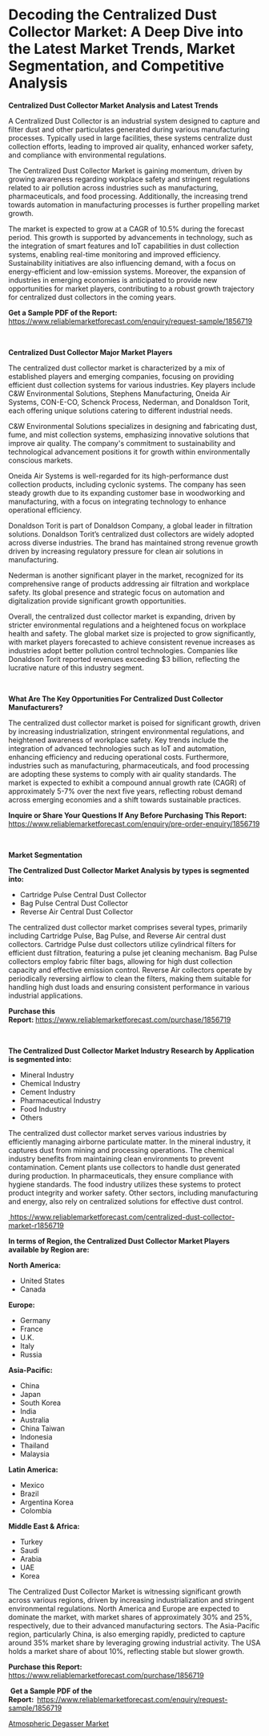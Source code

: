 <p><h1>Decoding the Centralized Dust Collector Market: A Deep Dive into the Latest Market Trends, Market Segmentation, and Competitive Analysis</h1></p><p><strong>Centralized Dust Collector Market Analysis and Latest Trends</strong></p>
<p><p>A Centralized Dust Collector is an industrial system designed to capture and filter dust and other particulates generated during various manufacturing processes. Typically used in large facilities, these systems centralize dust collection efforts, leading to improved air quality, enhanced worker safety, and compliance with environmental regulations. </p><p>The Centralized Dust Collector Market is gaining momentum, driven by growing awareness regarding workplace safety and stringent regulations related to air pollution across industries such as manufacturing, pharmaceuticals, and food processing. Additionally, the increasing trend towards automation in manufacturing processes is further propelling market growth. </p><p>The market is expected to grow at a CAGR of 10.5% during the forecast period. This growth is supported by advancements in technology, such as the integration of smart features and IoT capabilities in dust collection systems, enabling real-time monitoring and improved efficiency. Sustainability initiatives are also influencing demand, with a focus on energy-efficient and low-emission systems. Moreover, the expansion of industries in emerging economies is anticipated to provide new opportunities for market players, contributing to a robust growth trajectory for centralized dust collectors in the coming years.</p></p>
<p><strong>Get a Sample PDF of the Report:&nbsp;</strong> <a href="https://www.reliablemarketforecast.com/enquiry/request-sample/1856719?utm_campaign=2455&utm_medium=2&utm_source=Github&utm_content=ia&utm_term=10042025&utm_id=centralized-dust-collector">https://www.reliablemarketforecast.com/enquiry/request-sample/1856719</a></p>
<p>&nbsp;</p>
<p><strong>Centralized Dust Collector Major Market Players</strong></p>
<p><p>The centralized dust collector market is characterized by a mix of established players and emerging companies, focusing on providing efficient dust collection systems for various industries. Key players include C&W Environmental Solutions, Stephens Manufacturing, Oneida Air Systems, CON-E-CO, Schenck Process, Nederman, and Donaldson Torit, each offering unique solutions catering to different industrial needs.</p><p>C&W Environmental Solutions specializes in designing and fabricating dust, fume, and mist collection systems, emphasizing innovative solutions that improve air quality. The company's commitment to sustainability and technological advancement positions it for growth within environmentally conscious markets.</p><p>Oneida Air Systems is well-regarded for its high-performance dust collection products, including cyclonic systems. The company has seen steady growth due to its expanding customer base in woodworking and manufacturing, with a focus on integrating technology to enhance operational efficiency.</p><p>Donaldson Torit is part of Donaldson Company, a global leader in filtration solutions. Donaldson Torit’s centralized dust collectors are widely adopted across diverse industries. The brand has maintained strong revenue growth driven by increasing regulatory pressure for clean air solutions in manufacturing.</p><p>Nederman is another significant player in the market, recognized for its comprehensive range of products addressing air filtration and workplace safety. Its global presence and strategic focus on automation and digitalization provide significant growth opportunities.</p><p>Overall, the centralized dust collector market is expanding, driven by stricter environmental regulations and a heightened focus on workplace health and safety. The global market size is projected to grow significantly, with market players forecasted to achieve consistent revenue increases as industries adopt better pollution control technologies. Companies like Donaldson Torit reported revenues exceeding $3 billion, reflecting the lucrative nature of this industry segment.</p></p>
<p>&nbsp;</p>
<p><strong>What Are The Key Opportunities For Centralized Dust Collector Manufacturers?</strong></p>
<p><p>The centralized dust collector market is poised for significant growth, driven by increasing industrialization, stringent environmental regulations, and heightened awareness of workplace safety. Key trends include the integration of advanced technologies such as IoT and automation, enhancing efficiency and reducing operational costs. Furthermore, industries such as manufacturing, pharmaceuticals, and food processing are adopting these systems to comply with air quality standards. The market is expected to exhibit a compound annual growth rate (CAGR) of approximately 5-7% over the next five years, reflecting robust demand across emerging economies and a shift towards sustainable practices.</p></p>
<p><strong>Inquire or Share Your Questions If Any Before Purchasing This Report:</strong> <a href="https://www.reliablemarketforecast.com/enquiry/pre-order-enquiry/1856719?utm_campaign=2455&utm_medium=2&utm_source=Github&utm_content=ia&utm_term=10042025&utm_id=centralized-dust-collector">https://www.reliablemarketforecast.com/enquiry/pre-order-enquiry/1856719</a></p>
<p>&nbsp;</p>
<p><strong>Market Segmentation</strong></p>
<p><strong>The Centralized Dust Collector Market Analysis by types is segmented into:</strong></p>
<p><ul><li>Cartridge Pulse Central Dust Collector</li><li>Bag Pulse Central Dust Collector</li><li>Reverse Air Central Dust Collector</li></ul></p>
<p><p>The centralized dust collector market comprises several types, primarily including Cartridge Pulse, Bag Pulse, and Reverse Air central dust collectors. Cartridge Pulse dust collectors utilize cylindrical filters for efficient dust filtration, featuring a pulse jet cleaning mechanism. Bag Pulse collectors employ fabric filter bags, allowing for high dust collection capacity and effective emission control. Reverse Air collectors operate by periodically reversing airflow to clean the filters, making them suitable for handling high dust loads and ensuring consistent performance in various industrial applications.</p></p>
<p><strong>Purchase this Report:&nbsp;</strong><a href="https://www.reliablemarketforecast.com/purchase/1856719?utm_campaign=2455&utm_medium=2&utm_source=Github&utm_content=ia&utm_term=10042025&utm_id=centralized-dust-collector">https://www.reliablemarketforecast.com/purchase/1856719</a></p>
<p>&nbsp;</p>
<p><strong>The Centralized Dust Collector Market Industry Research by Application is segmented into:</strong></p>
<p><ul><li>Mineral Industry</li><li>Chemical Industry</li><li>Cement Industry</li><li>Pharmaceutical Industry</li><li>Food Industry</li><li>Others</li></ul></p>
<p><p>The centralized dust collector market serves various industries by efficiently managing airborne particulate matter. In the mineral industry, it captures dust from mining and processing operations. The chemical industry benefits from maintaining clean environments to prevent contamination. Cement plants use collectors to handle dust generated during production. In pharmaceuticals, they ensure compliance with hygiene standards. The food industry utilizes these systems to protect product integrity and worker safety. Other sectors, including manufacturing and energy, also rely on centralized solutions for effective dust control.</p></p>
<p><a href="https://www.reliablemarketforecast.com/centralized-dust-collector-market-r1856719?utm_campaign=2455&utm_medium=2&utm_source=Github&utm_content=ia&utm_term=10042025&utm_id=centralized-dust-collector">&nbsp;https://www.reliablemarketforecast.com/centralized-dust-collector-market-r1856719</a></p>
<p><strong>In terms of Region, the Centralized Dust Collector Market Players available by Region are:</strong></p>
<p>
    <p> <strong> North America: </strong>
        <ul>
            <li>United States</li>
            <li>Canada</li>
        </ul>
        </p> 
    <p> <strong> Europe: </strong>
        <ul>
            <li>Germany</li>
            <li>France</li>
            <li>U.K.</li>
            <li>Italy</li>
            <li>Russia</li>
        </ul>
        </p> 
    <p> <strong> Asia-Pacific: </strong>
        <ul>
            <li>China</li>
            <li>Japan</li>
            <li>South Korea</li>
            <li>India</li>
            <li>Australia</li>
            <li>China Taiwan</li>
            <li>Indonesia</li>
            <li>Thailand</li>
            <li>Malaysia</li>
        </ul>
        </p> 
    <p> <strong> Latin America: </strong>
        <ul>
            <li>Mexico</li>
            <li>Brazil</li>
            <li>Argentina Korea</li>
            <li>Colombia</li>
        </ul>
        </p> 
    <p> <strong> Middle East & Africa: </strong>
        <ul>
            <li>Turkey</li>
            <li>Saudi</li>
            <li>Arabia</li>
            <li>UAE</li>
            <li>Korea</li>
        </ul>
    </p>
    </p>
<p><p>The Centralized Dust Collector Market is witnessing significant growth across various regions, driven by increasing industrialization and stringent environmental regulations. North America and Europe are expected to dominate the market, with market shares of approximately 30% and 25%, respectively, due to their advanced manufacturing sectors. The Asia-Pacific region, particularly China, is also emerging rapidly, predicted to capture around 35% market share by leveraging growing industrial activity. The USA holds a market share of about 10%, reflecting stable but slower growth.</p></p>
<p><strong>Purchase this Report: </strong><a href="https://www.reliablemarketforecast.com/purchase/1856719?utm_campaign=2455&utm_medium=2&utm_source=Github&utm_content=ia&utm_term=10042025&utm_id=centralized-dust-collector">https://www.reliablemarketforecast.com/purchase/1856719</a></p>
<p>&nbsp;<strong>Get a Sample PDF of the Report:&nbsp;&nbsp;</strong><a href="https://www.reliablemarketforecast.com/enquiry/request-sample/1856719?utm_campaign=2455&utm_medium=2&utm_source=Github&utm_content=ia&utm_term=10042025&utm_id=centralized-dust-collector">https://www.reliablemarketforecast.com/enquiry/request-sample/1856719</a></p>
<p><strong></strong></p>
<p><p><a href="https://github.com/oatisorenscl/Market-Research-Report-List-1/blob/main/atmospheric-degasser-market.md?utm_campaign=2455&utm_medium=2&utm_source=Github&utm_content=ia&utm_term=10042025&utm_id=centralized-dust-collector">Atmospheric Degasser Market</a></p></p>